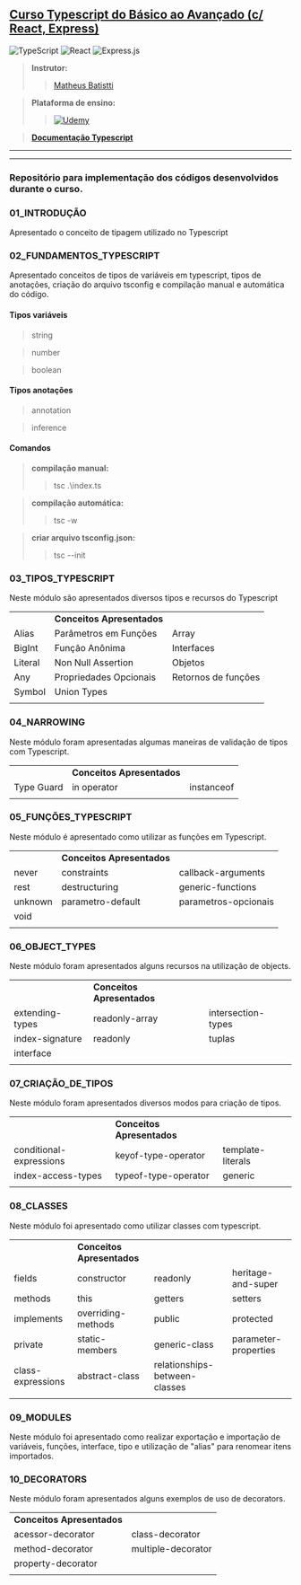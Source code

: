 ## **[Curso Typescript do Básico ao Avançado (c/ React, Express)](https://www.udemy.com/course/typescript-do-basico-ao-avancado-c-react-express/)** 
![TypeScript](https://img.shields.io/badge/typescript-%23007ACC.svg?style=for-the-badge&logo=typescript&logoColor=white)
![React](https://img.shields.io/badge/react-%2320232a.svg?style=for-the-badge&logo=react&logoColor=%2361DAFB)
![Express.js](https://img.shields.io/badge/express.js-%23404d59.svg?style=for-the-badge&logo=express&logoColor=%2361DAFB)


>**Instrutor:**
>>[Matheus Batistti](https://www.udemy.com/user/matheus-battisti/)

>**Plataforma de ensino:**
>>[![Udemy](https://img.shields.io/badge/Udemy-A435F0?style=for-the-badge&logo=Udemy&logoColor=white)](https://www.udemy.com) 

>[<u>**Documentação Typescript**</u>](https://www.typescriptlang.org/)

<hr/>
<hr/>

### **Repositório para implementação dos códigos desenvolvidos durante o curso.** <br/>

### **01_INTRODUÇÃO**

Apresentado o conceito de tipagem utilizado no Typescript


### **02_FUNDAMENTOS_TYPESCRIPT**

Apresentado conceitos de tipos de variáveis em typescript, tipos de anotações, criação do arquivo tsconfig e compilação manual e automática do código.

#### **Tipos variáveis**

> string

> number

> boolean

#### **Tipos anotações**

> annotation

> inference


#### **Comandos**

> **compilação manual:** 
>>tsc .\index.ts

> **compilação automática:** 
>>tsc -w

> **criar arquivo tsconfig.json:** 
>>tsc --init


### **03_TIPOS_TYPESCRIPT**

Neste módulo são apresentados diversos tipos e recursos do Typescript


|   |   |   |
|---|---|---|
|   | **Conceitos Apresentados** |   |
| Alias |  Parâmetros em Funções | Array |
| BigInt | Função Anônima | Interfaces |
| Literal | Non Null Assertion | Objetos |
| Any | Propriedades Opcionais | Retornos de funções |
| Symbol | Union Types |  |
|   |   |   |


### **04_NARROWING**

Neste módulo foram apresentadas algumas maneiras de validação de tipos com Typescript.


|   |   |   |
|---|---|---|
|   | **Conceitos Apresentados** |   |
| Type Guard |  in operator | instanceof | 
|   |   |   |

### **05_FUNÇÕES_TYPESCRIPT**

Neste módulo é apresentado como utilizar as funções em Typescript.


|   |   |   |
|---|---|---|
|   | **Conceitos Apresentados** |   |
| never |  constraints | callback-arguments |
| rest | destructuring | generic-functions |
| unknown | parametro-default | parametros-opcionais |
| void 
|   |   |   |

### **06_OBJECT_TYPES**

Neste módulo foram apresentados alguns recursos na utilização de objects.


|   |   |   |
|---|---|---|
|   | **Conceitos Apresentados** |   |
| extending-types |  readonly-array | intersection-types |
| index-signature | readonly | tuplas |
| interface | 
|   |   |   |

### **07_CRIAÇÃO_DE_TIPOS**

Neste módulo foram apresentados diversos modos para criação de tipos.


|   |   |   |
|---|---|---|
|   | **Conceitos Apresentados** |   |
| conditional-expressions |  keyof-type-operator | template-literals |
| index-access-types | typeof-type-operator | generic |
|   |   |   |


### **08_CLASSES**

Neste módulo foi apresentado como utilizar classes com typescript.


|   |   |   |   |
|---|---|---|---|
|   | **Conceitos Apresentados** |   |
| fields |  constructor | readonly | heritage-and-super |
| methods | this | getters | setters |
| implements | overriding-methods | public | protected |
| private | static-members | generic-class | parameter-properties |
| class-expressions | abstract-class | relationships-between-classes |  |
|   |   |   |   |


### **09_MODULES**

Neste módulo foi apresentado como realizar exportação e importação de variáveis, funções, interface, tipo e utilização de "alias" para renomear itens importados.


### **10_DECORATORS**

Neste módulo foram apresentados alguns exemplos de uso de decorators.


|   |   |
|---|---|
|   **Conceitos Apresentados** |   |
| acessor-decorator |  class-decorator | 
| method-decorator | multiple-decorator | 
| property-decorator |  | 
|   |   |   
